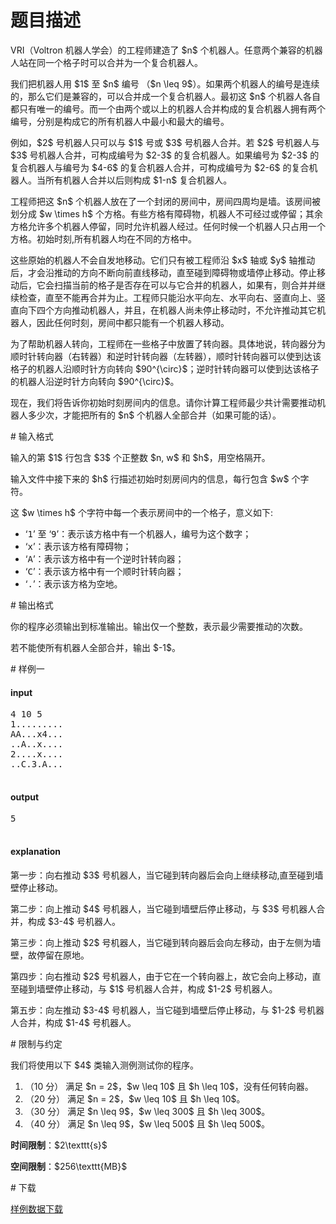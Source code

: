 # 题目描述

<p>VRI（Voltron 机器人学会）的工程师建造了 $n$ 个机器人。任意两个兼容的机器人站在同一个格子时可以合并为一个复合机器人。</p>
<p>我们把机器人用 $1$ 至 $n$ 编号 （$n \leq 9$）。如果两个机器人的编号是连续的，那么它们是兼容的，可以合并成一个复合机器人。最初这 $n$ 个机器人各自都只有唯一的编号。而一个由两个或以上的机器人合并构成的复合机器人拥有两个编号，分别是构成它的所有机器人中最小和最大的编号。</p>
<p>例如，$2$ 号机器人只可以与 $1$ 号或 $3$ 号机器人合并。若 $2$ 号机器人与 $3$ 号机器人合并，可构成编号为 $2-3$ 的复合机器人。如果编号为 $2-3$ 的复合机器人与编号为 $4-6$ 的复合机器人合并，可构成编号为 $2-6$ 的复合机器人。当所有机器人合并以后则构成 $1-n$ 复合机器人。</p>
<p>工程师把这 $n$ 个机器人放在了一个封闭的房间中，房间四周均是墙。该房间被划分成 $w \times h$ 个方格。有些方格有障碍物，机器人不可经过或停留；其余方格允许多个机器人停留，同时允许机器人经过。任何时候一个机器人只占用一个方格。初始时刻,所有机器人均在不同的方格中。</p>
<p>这些原始的机器人不会自发地移动。它们只有被工程师沿 $x$ 轴或 $y$ 轴推动后，才会沿推动的方向不断向前直线移动，直至碰到障碍物或墙停止移动。停止移动后，它会扫描当前的格子是否存在可以与它合并的机器人，如果有，则合并并继续检查，直至不能再合并为止。工程师只能沿水平向左、水平向右、竖直向上、竖直向下四个方向推动机器人，并且，在机器人尚未停止移动时，不允许推动其它机器人，因此任何时刻，房间中都只能有一个机器人移动。</p>
<p>为了帮助机器人转向，工程师在一些格子中放置了转向器。具体地说，转向器分为顺时针转向器（右转器）和逆时针转向器（左转器），顺时针转向器可以使到达该格子的机器人沿顺时针方向转向 $90^{\circ}$；逆时针转向器可以使到达该格子的机器人沿逆时针方向转向 $90^{\circ}$。</p>
<p>现在，我们将告诉你初始时刻房间内的信息。请你计算工程师最少共计需要推动机器人多少次，才能把所有的 $n$ 个机器人全部合并（如果可能的话）。</p>
# 输入格式


<p>输入的第 $1$ 行包含 $3$ 个正整数 $n, w$ 和 $h$，用空格隔开。</p>
<p>输入文件中接下来的 $h$ 行描述初始时刻房间内的信息，每行包含 $w$ 个字符。</p>
<p>这 $w \times h$ 个字符中每一个表示房间中的一个格子，意义如下:</p>
<ul><li>‘<samp>1</samp>’ 至 ‘<samp>9</samp>’：表示该方格中有一个机器人，编号为这个数字；</li>
<li>‘<samp>x</samp>’：表示该方格有障碍物；</li>
<li>‘<samp>A</samp>’：表示该方格中有一个逆时针转向器；</li>
<li>‘<samp>C</samp>’：表示该方格中有一个顺时针转向器；</li>
<li>‘<samp>.</samp>’：表示该方格为空地。</li>
</ul># 输出格式


<p>你的程序必须输出到标准输出。输出仅一个整数，表示最少需要推动的次数。</p>
<p>若不能使所有机器人全部合并，输出 $-1$。</p>
# 样例一


<h4>input</h4>
<pre>4 10 5
1.........
AA...x4...
..A..x....
2....x....
..C.3.A...

</pre>

<h4>output</h4>
<pre>5

</pre>

<h4>explanation</h4>
<p>第一步：向右推动 $3$ 号机器人，当它碰到转向器后会向上继续移动,直至碰到墙壁停止移动。</p>
<p>第二步：向上推动 $4$ 号机器人，当它碰到墙壁后停止移动，与 $3$ 号机器人合并，构成 $3-4$ 号机器人。</p>
<p>第三步：向上推动 $2$ 号机器人，当它碰到转向器后会向左移动，由于左侧为墙壁，故停留在原地。</p>
<p>第四步：向右推动 $2$ 号机器人，由于它在一个转向器上，故它会向上移动，直至碰到墙壁停止移动，与 $1$ 号机器人合并，构成 $1-2$ 号机器人。</p>
<p>第五步：向左推动 $3-4$ 号机器人，当它碰到墙壁后停止移动，与 $1-2$ 号机器人合并，构成 $1-4$ 号机器人。</p>
# 限制与约定


<p>我们将使用以下 $4$ 类输入测例测试你的程序。</p>
<ol><li>（10 分） 满足 $n = 2$，$w \leq 10$ 且 $h \leq 10$，没有任何转向器。</li>
<li>（20 分） 满足 $n = 2$，$w \leq 10$ 且 $h \leq 10$。</li>
<li>（30 分） 满足 $n \leq 9$，$w \leq 300$ 且 $h \leq 300$。</li>
<li>（40 分） 满足 $n \leq 9$，$w \leq 500$ 且 $h \leq 500$。</li>
</ol><p><strong>时间限制</strong>：$2\texttt{s}$</p>
<p><strong>空间限制</strong>：$256\texttt{MB}$</p>
# 下载


<p><a href="/download.php?type=problem&amp;id=107">样例数据下载</a></p>
